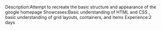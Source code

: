 Description:Attempt to recreate the basic structure and appearance of the google homepage
Showcases:Basic understanding of HTML and CSS , basic understanding of grid layouts, containers, and items
Experience:2 days
